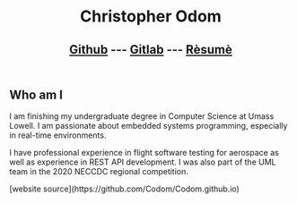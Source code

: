 <!--
    This program is free software: you can redistribute it and/or modify
    it under the terms of the GNU General Public License as published by the Free Software Foundation, either version 3 of the License, or
    (at your option) any later version.

    This program is distributed in the hope that it will be useful,
    but WITHOUT ANY WARRANTY; without even the implied warranty of
    MERCHANTABILITY or FITNESS FOR A PARTICULAR PURPOSE.  See the
    GNU General Public License for more details.

    You should have received a copy of the GNU General Public License
    along with this program.  If not, see <https://www.gnu.org/licenses/>.
-->

<header>

# Christopher Odom

## [Github](https://github.com/Codom) --- [Gitlab](https://gitlab.com/Codom) --- [R&egrave;sum&egrave;](./resume.pdf)

</header>

## Who am I

I am finishing my undergraduate degree in Computer Science
at Umass Lowell. I am passionate about embedded systems
programming, especially in real-time environments.

I have professional experience in flight software testing
for aerospace as well as experience in REST API development.
I was also part of the UML team in the 2020 NECCDC
regional competition.

<!--
 TODO: Start a blahg bro
-->

<footer>
[website source](https://github.com/Codom/Codom.github.io)
</footer>
